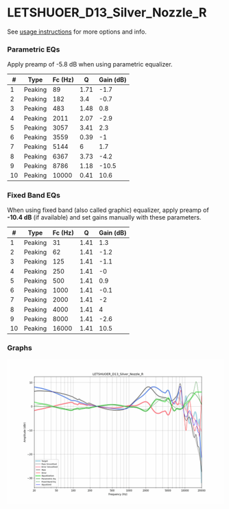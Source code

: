 # LETSHUOER_D13_Silver_Nozzle_R
See [usage instructions](https://github.com/jaakkopasanen/AutoEq#usage) for more options and info.

### Parametric EQs
Apply preamp of -5.8 dB when using parametric equalizer.

|   # | Type    |   Fc (Hz) |    Q |   Gain (dB) |
|-----|---------|-----------|------|-------------|
|   1 | Peaking |        89 | 1.71 |        -1.7 |
|   2 | Peaking |       182 | 3.4  |        -0.7 |
|   3 | Peaking |       483 | 1.48 |         0.8 |
|   4 | Peaking |      2011 | 2.07 |        -2.9 |
|   5 | Peaking |      3057 | 3.41 |         2.3 |
|   6 | Peaking |      3559 | 0.39 |        -1   |
|   7 | Peaking |      5144 | 6    |         1.7 |
|   8 | Peaking |      6367 | 3.73 |        -4.2 |
|   9 | Peaking |      8786 | 1.18 |       -10.5 |
|  10 | Peaking |     10000 | 0.41 |        10.6 |

### Fixed Band EQs
When using fixed band (also called graphic) equalizer, apply preamp of **-10.4 dB** (if available) and set gains manually with these parameters.

|   # | Type    |   Fc (Hz) |    Q |   Gain (dB) |
|-----|---------|-----------|------|-------------|
|   1 | Peaking |        31 | 1.41 |         1.3 |
|   2 | Peaking |        62 | 1.41 |        -1.2 |
|   3 | Peaking |       125 | 1.41 |        -1.1 |
|   4 | Peaking |       250 | 1.41 |        -0   |
|   5 | Peaking |       500 | 1.41 |         0.9 |
|   6 | Peaking |      1000 | 1.41 |        -0.1 |
|   7 | Peaking |      2000 | 1.41 |        -2   |
|   8 | Peaking |      4000 | 1.41 |         4   |
|   9 | Peaking |      8000 | 1.41 |        -2.6 |
|  10 | Peaking |     16000 | 1.41 |        10.5 |

### Graphs
![](./LETSHUOER_D13_Silver_Nozzle_R.png)
